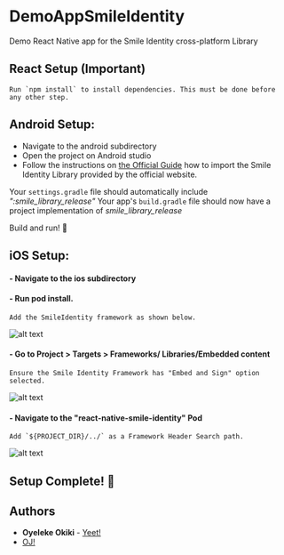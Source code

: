 # DemoAppSmileIdentity
Demo React Native app for the Smile Identity cross-platform Library

## React Setup (Important)
```
Run `npm install` to install dependencies. This must be done before any other step.
```
## Android Setup:
* Navigate to the android subdirectory
* Open the project on Android studio
* Follow the instructions on [the Official Guide](https://developer.android.com/studio/projects/android-library#AddDependency) how to import the Smile Identity Library provided by the official website.

Your `settings.gradle` file should automatically include *":smile_library_release"*
Your app's `build.gradle` file should now have a project implementation of *smile_library_release*

Build and run! 🥳

## iOS Setup:

#### -  Navigate to the ios subdirectory
#### -  Run pod install.
```
Add the SmileIdentity framework as shown below.
```
![alt text](https://user-images.githubusercontent.com/13585693/71706727-0bfc4980-2de7-11ea-81d0-38d0164f6574.png "Adding Framework")

#### -  Go to Project > Targets > Frameworks/ Libraries/Embedded content
```
Ensure the Smile Identity Framework has "Embed and Sign" option selected.
```
![alt text](https://user-images.githubusercontent.com/13585693/71706723-0b63b300-2de7-11ea-9cf3-85618a695db8.png "Embedding Framework")

#### -  Navigate to the "react-native-smile-identity" Pod
```
Add `${PROJECT_DIR}/../` as a Framework Header Search path.
```
![alt text](https://user-images.githubusercontent.com/13585693/71706726-0bfc4980-2de7-11ea-9030-6361353b3fc0.png "Embedding Framework")

## Setup Complete! 🤝


## Authors

* **Oyeleke Okiki** - [Yeet!](https://github.com/prosquid1)
* [OJ!](mailto:oj@piggyvest.com)


